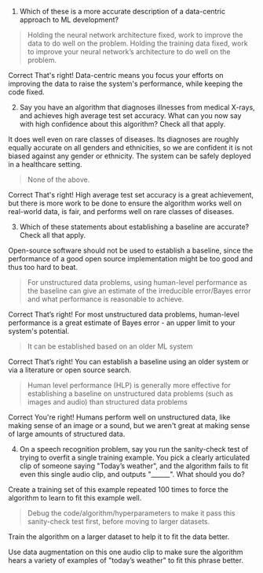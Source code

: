 1. Which of these is a more accurate description of a data-centric approach to ML development?

> Holding the neural network architecture fixed, work to improve the data to do well on the problem.
Holding the training data fixed, work to improve your neural network’s architecture to do well on the problem.

Correct
That's right! Data-centric means you focus your efforts on improving the data to raise the system's performance, while keeping the code fixed. 

2. Say you have an algorithm that diagnoses illnesses from medical X-rays, and achieves high average test set accuracy. What can you now say with high confidence about this algorithm? Check all that apply. 

It does well even on rare classes of diseases. 
Its diagnoses are roughly equally accurate on all genders and ethnicities, so we are confident it is not biased against any gender or ethnicity.
The system can be safely deployed in a healthcare setting. 
> None of the above.  

Correct
That's right! High average test set accuracy is a great achievement, but there is more work to be done to ensure the algorithm works well on real-world data, is fair, and performs well on rare classes of diseases.

3. Which of these statements about establishing a baseline are accurate? Check all that apply.

Open-source software should not be used to establish a baseline, since the performance of a good open source implementation might be too good and thus too hard to beat. 

> For unstructured data problems, using human-level performance as the baseline can give an estimate of the irreducible error/Bayes error and what performance is reasonable to achieve.

Correct
That’s right! For most unstructured data problems, human-level performance is a great estimate of Bayes error - an upper limit to your system's potential. 

> It can be established based on an older ML system

Correct
That’s right! You can establish a baseline using an older system or via a literature or open source search.

> Human level performance (HLP) is generally more effective for establishing a baseline on unstructured data problems (such as images and audio) than structured data problems

Correct
You're right! Humans perform well on unstructured data, like making sense of an image or a sound, but we aren't great at making sense of large amounts of structured data.

4. On a speech recognition problem, say you run the sanity-check test of trying to overfit a single training example. You pick a clearly articulated clip of someone saying "Today’s weather", and the algorithm fails to fit even this single audio clip, and outputs "______". What should you do?

Create a training set of this example repeated 100 times to force the algorithm to learn to fit this example well.

> Debug the code/algorithm/hyperparameters to make it pass this sanity-check test first, before moving to larger datasets.

Train the algorithm on a larger dataset to help it to fit the data better.

Use data augmentation on this one audio clip to make sure the algorithm hears a variety of examples of "today’s weather" to fit this phrase better. 
